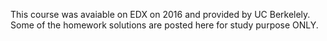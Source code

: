 This course was avaiable on EDX on 2016 and provided by UC Berkelely. Some of the homework solutions are posted here for study purpose ONLY.
